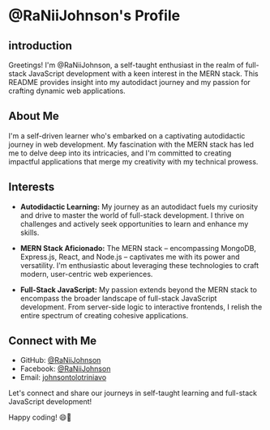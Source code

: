 # @RaNiiJohnson's Profile

## introduction

Greetings! I'm @RaNiiJohnson, a self-taught enthusiast in the realm of full-stack JavaScript development with a keen interest in the MERN stack. This README provides insight into my autodidact journey and my passion for crafting dynamic web applications.

## About Me

I'm a self-driven learner who's embarked on a captivating autodidactic journey in web development. My fascination with the MERN stack has led me to delve deep into its intricacies, and I'm committed to creating impactful applications that merge my creativity with my technical prowess.

## Interests

- **Autodidactic Learning:** My journey as an autodidact fuels my curiosity and drive to master the world of full-stack development. I thrive on challenges and actively seek opportunities to learn and enhance my skills.

- **MERN Stack Aficionado:** The MERN stack – encompassing MongoDB, Express.js, React, and Node.js – captivates me with its power and versatility. I'm enthusiastic about leveraging these technologies to craft modern, user-centric web experiences.

- **Full-Stack JavaScript:** My passion extends beyond the MERN stack to encompass the broader landscape of full-stack JavaScript development. From server-side logic to interactive frontends, I relish the entire spectrum of creating cohesive applications.

## Connect with Me

- GitHub: [@RaNiiJohnson](https://github.com/RaNiiJohnson)
- Facebook: [@RaNiiJohnson](https://www.facebook.com/rvnii.johnson)
- Email: [johnsontolotriniavo](mailto:johnsontolotriniavo@gmail.com)

Let's connect and share our journeys in self-taught learning and full-stack JavaScript development!

Happy coding! 😄🚀
